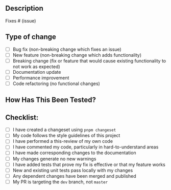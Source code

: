 ## Description

<!-- Please include a summary of the changes and which issue is fixed. -->
<!-- Also include relevant motivation and context. -->

Fixes # (issue)

## Type of change

<!-- Please delete options that are not relevant. -->

- [ ] Bug fix (non-breaking change which fixes an issue)
- [ ] New feature (non-breaking change which adds functionality)
- [ ] Breaking change (fix or feature that would cause existing functionality to not work as expected)
- [ ] Documentation update
- [ ] Performance improvement
- [ ] Code refactoring (no functional changes)

## How Has This Been Tested?

<!-- Please describe the tests that you ran to verify your changes. -->
<!-- Provide instructions so we can reproduce. -->

## Checklist:

- [ ] I have created a changeset using `pnpm changeset`
- [ ] My code follows the style guidelines of this project
- [ ] I have performed a this-review of my own code
- [ ] I have commented my code, particularly in hard-to-understand areas
- [ ] I have made corresponding changes to the documentation
- [ ] My changes generate no new warnings
- [ ] I have added tests that prove my fix is effective or that my feature works
- [ ] New and existing unit tests pass locally with my changes
- [ ] Any dependent changes have been merged and published
- [ ] My PR is targeting the `dev` branch, not `master`
